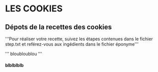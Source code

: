 # LES COOKIES
## Dépots de la recettes des cookies

'''Pour réaliser votre recette, suivez les étapes contenues dans le fichier step.txt 
et reférez-vous aux ingédients dans le fichier éponyme'''







''' 
 bloubloublou
'''

#### blblblblb

